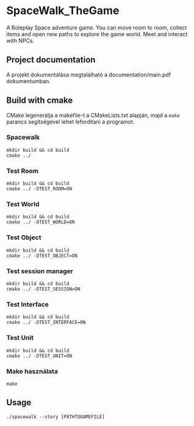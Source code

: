 # SpaceWalk_TheGame

A Roleplay Space adventure game. You can move room to room, collect items and open new paths to explore the game world. Meet and interact with NPCs.

## Project documentation

A projekt dokumentálása megtalálható a documentation/main.pdf dokumentumban.

## Build with cmake

CMake legenerálja a makefile-t a CMakeLists.txt alapján, majd a `make` parancs segítségével lehet lefordítani a programot.

### Spacewalk

```
mkdir build && cd build
cmake ../
```

### Test Room

```
mkdir build && cd build
cmake ../ -DTEST_ROOM=ON
```

### Test World 

```
mkdir build && cd build
cmake ../ -DTEST_WORLD=ON
```
### Test Object 

```
mkdir build && cd build
cmake ../ -DTEST_OBJECT=ON
```

### Test session manager 

```
mkdir build && cd build
cmake ../ -DTEST_SESSION=ON
```

### Test Interface 

```
mkdir build && cd build
cmake ../ -DTEST_INTERFACE=ON
```

### Test Unit 

```
mkdir build && cd build
cmake ../ -DTEST_UNIT=ON
```

### Make használata

```
make
```

## Usage

```
./spacewalk --story [PATHTOGAMEFILE]
```